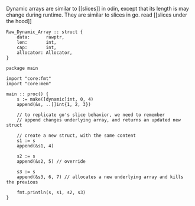 Dynamic arrays are similar to [[slices]] in odin, except that its length is may change during runtime.
They are similar to slices in go. read [[slices under the hood]]

```odin
Raw_Dynamic_Array :: struct {
	data:      rawptr,
	len:       int,
	cap:       int,
	allocator: Allocator,
}
```


```odin
package main

import "core:fmt"
import "core:mem"

main :: proc() {
	s := make([dynamic]int, 0, 4)
	append(&s, ..[]int{1, 2, 3})

	// to replicate go's slice behavior, we need to remember
	// append changes underlying array, and returns an updated new struct

	// create a new struct, with the same content
	s1 := s
	append(&s1, 4)

	s2 := s
	append(&s2, 5) // override

	s3 := s
	append(&s3, 6, 7) // allocates a new underlying array and kills the previous

	fmt.println(s, s1, s2, s3)
}

```
